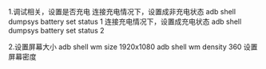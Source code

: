 1.调试相关，设置是否充电
  连接充电情况下，设置成非充电状态
  adb shell dumpsys battery set status 1
  连接充电情况下，设置成充电状态
  adb shell dumpsys battery set status 2
  
2.设置屏幕大小
adb shell wm size 1920x1080
adb shell wm density 360 设置屏幕密度
